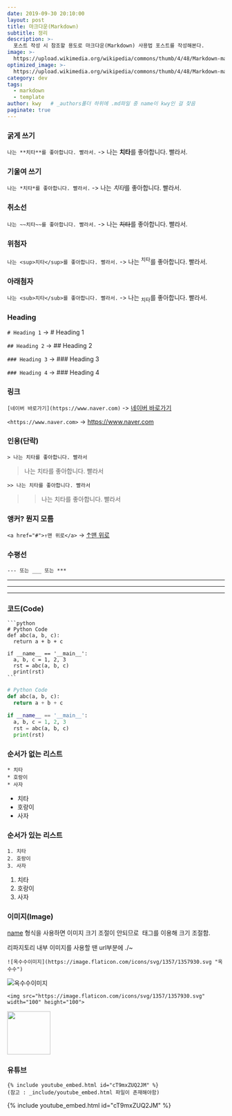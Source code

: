 ```yaml
---
date: 2019-09-30 20:10:00
layout: post
title: 마크다운(Markdown)
subtitle: 정리
description: >-
  포스트 작성 시 참조할 용도로 마크다운(Markdown) 사용법 포스트를 작성해본다.
image: >-
  https://upload.wikimedia.org/wikipedia/commons/thumb/4/48/Markdown-mark.svg/1280px-Markdown-mark.svg.png
optimized_image: >-
  https://upload.wikimedia.org/wikipedia/commons/thumb/4/48/Markdown-mark.svg/1280px-Markdown-mark.svg.png
category: dev
tags:
  - markdown
  - template
author: kwy   # _authors폴더 하위에 .md파일 중 name이 kwy인 걸 찾음
paginate: true
---
```




### 굵게 쓰기

`나는 **치타**를 좋아합니다. 빨라서.` -> 나는 **치타**를 좋아합니다. 빨라서.



### 기울여 쓰기

`나는 *치타*를 좋아합니다. 빨라서.` -> 나는 *치타*를 좋아합니다. 빨라서.



### 취소선

`나는 ~~치타~~를 좋아합니다. 빨라서.` -> 나는 ~~치타~~를 좋아합니다. 빨라서.



### 위첨자

`나는 <sup>치타</sup>를 좋아합니다. 빨라서.` -> 나는 <sup>치타</sup>를 좋아합니다. 빨라서.



### 아래첨자

`나는 <sub>치타</sub>를 좋아합니다. 빨라서.` -> 나는 <sub>치타</sub>를 좋아합니다. 빨라서.



### Heading

`# Heading 1` -> # Heading 1

`## Heading 2` -> ## Heading 2

`### Heading 3` -> ### Heading 3

`### Heading 4` -> ### Heading 4



### 링크

`[네이버 바로가기](https://www.naver.com)` -> [네이버 바로가기](https://www.naver.com)

`<https://www.naver.com>` -> <https://www.naver.com>



### 인용(단락)

`> 나는 치타를 좋아합니다. 빨라서`

> 나는 치타를 좋아합니다. 빨라서

`>> 나는 치타를 좋아합니다. 빨라서`

>> 나는 치타를 좋아합니다. 빨라서



### 앵커? 뭔지 모름

`<a href="#">↑맨 위로</a>` -> <a href="#">↑맨 위로</a>



### 수평선

`--- 또는 ___ 또는 ***`

---

___

***



### 코드(Code)

~~~
```python
# Python Code
def abc(a, b, c):
  return a + b + c

if __name__ == '__main__':
  a, b, c = 1, 2, 3
  rst = abc(a, b, c)
  print(rst)
```
~~~

```python
# Python Code
def abc(a, b, c):
  return a + b + c

if __name__ == '__main__':
  a, b, c = 1, 2, 3
  rst = abc(a, b, c)
  print(rst)
```



### 순서가 없는 리스트

```
* 치타
* 호랑이
* 사자
```

* 치타
* 호랑이
* 사자



### 순서가 있는 리스트

```
1. 치타
2. 호랑이
3. 사자
```

1. 치타
2. 호랑이
3. 사자



### 이미지(Image)

[name](url "name2") 형식을 사용하면 이미지 크기 조절이 안되므로 <img> 태그를 이용해 크기 조절함.

리파지토리 내부 이미지를 사용할 땐 url부분에 ./~

~~~
![옥수수이미지](https://image.flaticon.com/icons/svg/1357/1357930.svg "옥수수")
~~~

![옥수수이미지](https://image.flaticon.com/icons/svg/1357/1357930.svg "옥수수")

~~~
<img src="https://image.flaticon.com/icons/svg/1357/1357930.svg" width="100" height="100">
~~~

<img src="https://image.flaticon.com/icons/svg/1357/1357930.svg" width="100" height="100">



### 유튜브

```
{% include youtube_embed.html id="cT9mxZUQ2JM" %}
(참고 : _include/youtube_embed.html 파일이 존재해야함)
```
{% include youtube_embed.html id="cT9mxZUQ2JM" %}

